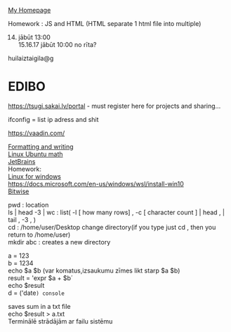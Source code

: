 [My Homepage](https://github.com/Drumich/drumich.github.io.git)  


Homework : JS and HTML (HTML separate 1 html file into multiple)


 14. jābūt 13:00   
 15.16.17 jābūt 10:00 no rīta?      
 
 huilaiztaigila@g

# EDIBO
https://tsugi.sakai.lv/portal - must register here for projects and sharing...

ifconfig = list ip adress and shit

https://vaadin.com/

[Formatting and writing](https://help.github.com/en/github/writing-on-github/basic-writing-and-formatting-syntax)       
[Linux Ubuntu math](https://vitux.com/how-to-do-basic-math-in-linux-command-line/)  
[JetBrains](https://www.jetbrains.com/)     
Homework:  
[Linux for windows](https://www.pcworld.com/article/2955460/dual-booting-linux-with-windows-what-you-need-to-know.html)   
https://docs.microsoft.com/en-us/windows/wsl/install-win10  
[Bitwise](https://en.wikipedia.org/wiki/Bitwise_operation)


pwd  : location  
ls | head -3 | wc : list( -l [ how many rows] , -c [ character count ]  | head , | tail , -3 , )     
cd  : /home/user/Desktop change directory(if you type just cd , then you return to /home/user)    
mkdir abc : creates a new directory   
    
a = 123     
b = 1234     
echo $a $b (var komatus,izsaukumu zīmes likt starp $a $b)  
result = 'expr $a + $b´     
echo $result    
d = ('date`) console    
`   


saves sum in a txt file     
echo $result > a.txt    
Terminālē strādājām ar failu sistēmu


